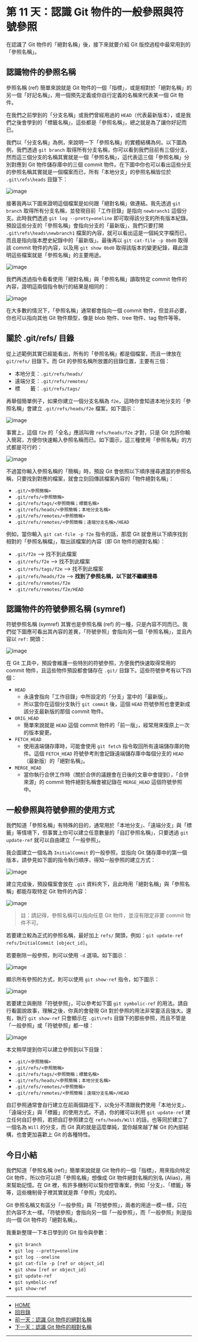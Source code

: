 第 11 天：認識 Git 物件的一般參照與符號參照
==========================================================

在認識了 Git 物件的「絕對名稱」後，接下來就要介紹 Git 版控過程中最常用到的「參照名稱」。

認識物件的參照名稱
------------------

參照名稱 (ref) 簡單來說就是 Git 物件的一個「指標」，或是相對於「絕對名稱」的另一個「好記名稱」，用一個預先定義或你自行定義的名稱來代表某一個 Git 物件。

在我們之前學到的「分支名稱」或我們曾經用過的 `HEAD`（代表最新版本），或是我們之後會學到的「標籤名稱」，這些都是「參照名稱」，總之就是為了讓你好記而已。

我們以「分支名稱」為例，來說明一下「參照名稱」的實體結構為何。以下圖為例，我們透過 `git branch` 取得所有分支名稱，你可以看到我們目前有三個分支，然而這三個分支的名稱其實就是一個「參照名稱」，這代表這三個「參照名稱」分別對應到 Git 物件儲存庫中的三個 commit 物件。在下圖中你也可以看出這些分支的參照名稱其實就是一個檔案而已，所有「本地分支」的參照名稱皆位於 `.git\refs\heads` 目錄下：

![image](../figures/11/01.png)

接著我再以下圖來證明這個檔案是如何跟「絕對名稱」做連結。我先透過 `git branch` 取得所有分支名稱，並發現目前「工作目錄」是指向 `newbranch1` 這個分支。此時我們透過 `git log --pretty=oneline` 即可取得該分支的所有版本紀錄。預設這些分支的「參照名稱」會指向分支的「最新版」，我們只要打開 `.git\refs\heads\newbranch1` 檔案的內容，就可以看出這是一個純文字檔而已，而且是指向版本歷史紀錄中的「最新版」。最後再以 `git cat-file -p 0bd0` 取得該 commit 物件的內容，以及用 `git show 0bd0` 取得該版本的變更紀錄，藉此證明這些檔案就是「參照名稱」的主要用途。

![image](../figures/11/02.png)

我們再透過指令看看使用「絕對名稱」與「參照名稱」讀取特定 commit 物件的內容，證明這兩個指令執行的結果是相同的：

![image](../figures/11/03.png)

在大多數的情況下，「參照名稱」通常都會指向一個 commit 物件，但並非必要，你也可以指向其他 Git 物件類型，像是 blob 物件、tree 物件、tag 物件等等。

關於 .git/refs/ 目錄
---------------------

從上述範例其實已經能看出，所有的「參照名稱」都是個檔案，而且一律放在 `git/refs/` 目錄下。而 Git 的參照名稱所放置的目錄位置，主要有三個：

* 本地分支：`.git/refs/heads/`
* 遠端分支：`.git/refs/remotes/`
* 標　　籤：`.git/refs/tags/`

再舉個簡單例子，如果你建立一個分支名稱為 `f2e`，這時你會知道本地分支的「參照名稱」會建立 `.git/refs/heads/f2e` 檔案，如下圖示：

![image](../figures/11/04.png)

事實上，這個 `f2e` 的「全名」應該叫做 `refs/heads/f2e` 才對，只是 Git 允許你輸入簡寫，方便你快速輸入參照名稱而已。如下圖示，這三種使用「參照名稱」的方式都是可行的：

![image](../figures/11/05.png)

不過當你輸入參照名稱的「簡稱」時，預設 Git 會依照以下順序搜尋適當的參照名稱，只要找到對應的檔案，就會立刻回傳該檔案內容的「物件絕對名稱」：

* `.git/<參照簡稱>`
* `.git/refs/<參照簡稱>`
* `.git/refs/tags/<參照簡稱；標籤名稱>`
* `.git/refs/heads/<參照簡稱；本地分支名稱>`
* `.git/refs/remotes/<參照簡稱>`
* `.git/refs/remotes/<參照簡稱；遠端分支名稱>/HEAD`

例如，當你輸入 `git cat-file -p f2e` 指令的話，那麼 Git 就會用以下順序找到相對的「參照名稱檔」，取出該檔案的內容（即 Git 物件的絕對名稱）：

* `.git/f2e` --> 找不到此檔案
* `.git/refs/f2e` --> 找不到此檔案
* `.git/refs/tags/f2e` --> 找不到此檔案
* `.git/refs/heads/f2e` --> **找到了參照名稱，以下就不繼續搜尋**
* `.git/refs/remotes/f2e`
* `.git/refs/remotes/f2e/HEAD`


認識物件的符號參照名稱 (symref)
-----------------------------

符號參照名稱 (symref) 其實也是參照名稱 (ref) 的一種，只是內容不同而已。我們從下圖應可看出其內容的差異，「符號參照」會指向另一個「參照名稱」，並且內容以 `ref:` 開頭：

![image](../figures/11/06.png)

在 Git 工具中，預設會維護一些特別的符號參照，方便我們快速取得常用的 commit 物件，且這些物件預設都會儲存在 `.git/` 目錄下。這些符號參考有以下四個：

* `HEAD`
	* 永遠會指向「工作目錄」中所設定的「分支」當中的「最新版」。
	* 所以當你在這個分支執行 `git commit` 後，這個 `HEAD` 符號參照也會更新成該分支最新版的那個 commit 物件。
* `ORIG_HEAD`
	* 簡單來說就是 `HEAD` 這個 commit 物件的「前一版」，經常用來復原上一次的版本變更。
* `FETCH_HEAD`
	* 使用遠端儲存庫時，可能會使用 `git fetch` 指令取回所有遠端儲存庫的物件。這個 `FETCH_HEAD` 符號參考則會記錄遠端儲存庫中每個分支的 `HEAD`（最新版）的「絕對名稱」。
* `MERGE_HEAD`
	* 當你執行合併工作時（關於合併的議題會在日後的文章中會提到），「合併來源」的 commit 物件絕對名稱會被記錄在 `MERGE_HEAD` 這個符號參照中。


一般參照與符號參照的使用方式
---------------------------

我們知道「參照名稱」有特殊的目的，通常用於「本地分支」、「遠端分支」與「標籤」等情境下，但事實上你可以建立任意數量的「自訂參照名稱」，只要透過 `git update-ref` 就可以自由建立「一般參照」。

我企圖建立一個名為 `InitialCommit` 的一般參照，並指向 Git 儲存庫中的第一個版本，請參見如下圖的指令執行順序，得知一般參照的建立方式：

![image](../figures/11/07.png)

建立完成後，預設檔案會放在 `.git` 資料夾下，且此時用「絕對名稱」與「參照名稱」都能存取特定 Git 物件的內容：

![image](../figures/11/08.png)

>註：請記得，參照名稱可以指向任意 Git 物件，並沒有限定非要 commit 物件不可。

若要建立較為正式的參照名稱，最好加上 `refs/` 開頭，例如：`git update-ref refs/InitialCommit [object_id]`。

若要刪除一般參照，則可以使用 `-d` 選項。如下圖示：

![image](../figures/11/09.png)

顯示所有參照的方式，則可以使用 `git show-ref` 指令，如下圖示：

![image](../figures/11/10.png)

若要建立與刪除「符號參照」，可以參考如下圖 `git symbolic-ref` 的用法。請自行看圖說故事，理解之後，你真的會發現 Git 對於參照的用法非常靈活且強大。還有，執行 `git show-ref` 只會顯示在 `.git\refs` 目錄下的那些參照，而且不管是「一般參照」或「符號參照」都一樣：

![image](../figures/11/11.png)

本文稍早提到你可以建立參照到以下目錄：

* `.git/<參照簡稱>`
* `.git/refs/<參照簡稱>`
* `.git/refs/tags/<參照簡稱；標籤名稱>`
* `.git/refs/heads/<參照簡稱；本地分支名稱>`
* `.git/refs/remotes/<參照簡稱>`
* `.git/refs/remotes/<參照簡稱；遠端分支名稱>/HEAD`

自訂參照通常會自行建立在前兩個路徑下，以免分不清跟我們使用「本地分支」、「遠端分支」與「標籤」的使用方式。不過，你的確可以利用 `git update-ref` 建立任何自訂參照，若把自訂參照建立在 `refs/heads/Will` 的話，也等同於建立了一個名為 `Will` 的分支，而 Git 真的就是這麼單純，當你越來越了解 Git 的內部結構，也會更加喜歡上 Git 的各種特性。

今日小結
-------

我們知道「參照名稱 (ref)」簡單來說就是 Git 物件的一個「指標」，用來指向特定 Git 物件，所以你可以把「參照名稱」想像成 Git 物件絕對名稱的別名 (Alias)，用來幫助記憶。在 Git 裡，有許多機制可以幫你控管專案，例如「分支」、「標籤」等等，這些機制骨子裡其實就是靠「參照」完成的。

Git 參照名稱又有區分「一般參照」與「符號參照」，兩者的用途一模一樣，只在於內容不太一樣。「符號參照」會指向另一個「一般參照」，而「一般參照」則是指向一個 Git 物件的「絕對名稱」。

我重新整理一下本日學到的 Git 指令與參數：

* `git branch`
* `git log --pretty=oneline`
* `git log --oneline`
* `git cat-file -p [ref or object_id]`
* `git show [ref or object_id]`
* `git update-ref`
* `git symbolic-ref`
* `git show-ref`



****
* [HOME](../README.md)
* [回目錄](README.md)
* [前一天：認識 Git 物件的絕對名稱](10.md)
* [下一天：認識 Git 物件的相對名稱](12.md)

****